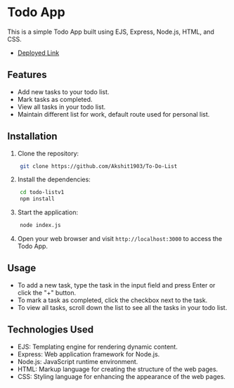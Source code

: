 # Todo App

This is a simple Todo App built using EJS, Express, Node.js, HTML, and CSS.

- <a href="https://to-do-list-phi-flax-65.vercel.app/" target="_blank">Deployed Link</a>

## Features

- Add new tasks to your todo list.
- Mark tasks as completed.
- View all tasks in your todo list.
- Maintain different list for work, default route used for personal list.

## Installation

1. Clone the repository:

```bash
    git clone https://github.com/Akshit1903/To-Do-List
```

2. Install the dependencies:

```bash
    cd todo-listv1
    npm install
```

3. Start the application:

```bash
    node index.js
```

4. Open your web browser and visit `http://localhost:3000` to access the Todo App.

## Usage

- To add a new task, type the task in the input field and press Enter or click the "+" button.
- To mark a task as completed, click the checkbox next to the task.
- To view all tasks, scroll down the list to see all the tasks in your todo list.

## Technologies Used

- EJS: Templating engine for rendering dynamic content.
- Express: Web application framework for Node.js.
- Node.js: JavaScript runtime environment.
- HTML: Markup language for creating the structure of the web pages.
- CSS: Styling language for enhancing the appearance of the web pages.

